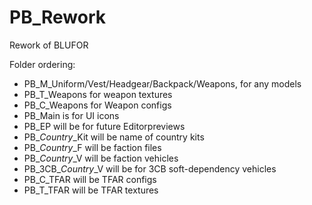 # PB_Rework
Rework of BLUFOR

Folder ordering:

- PB_M_Uniform/Vest/Headgear/Backpack/Weapons, for any models
- PB_T_Weapons for weapon textures
- PB_C_Weapons for Weapon configs
- PB_Main is for UI icons
- PB_EP will be for future Editorpreviews
- PB_*Country*_Kit will be name of country kits
- PB_*Country*_F will be faction files
- PB_*Country*_V will be faction vehicles
- PB_3CB_*Country*_V will be for 3CB soft-dependency vehicles
- PB_C_TFAR will be TFAR configs
- PB_T_TFAR will be TFAR textures
